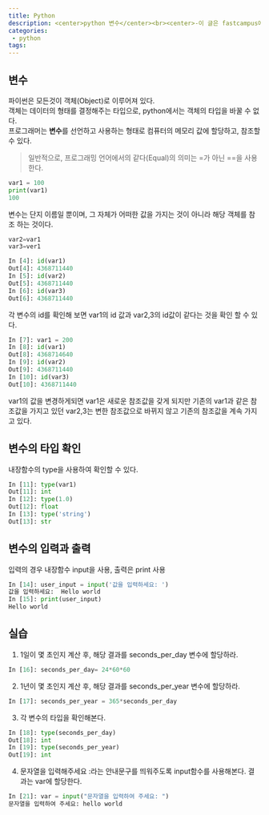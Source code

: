 ```yaml
---
title: Python
description: <center>python 변수</center><br><center>-이 글은 fastcampus에서의 수강 후 쓴 글 입니다.-<center>
categories:
 - python
tags:
---
```


## 변수

파이썬은 모든것이 객체(Object)로 이루어져 있다.<br>
객체는 데이터의 형태를 결정해주는 타입으로, python에서는 객체의 타입을 바꿀 수 없다.<br>
프로그래머는 <strong>변수</strong>를 선언하고 사용하는 형태로 컴퓨터의 메모리 값에 할당하고, 참조할 수 있다.
<blockquote>일반적으로, 프로그래밍 언어에서의 같다(Equal)의 의미는 =가 아닌 ==을 사용한다.</blockquote>

```python
var1 = 100
print(var1)
100
```
변수는 단지 이름일 뿐이며, 그 자체가 어떠한 값을 가지는 것이 아니라 해당 객체를 참조 하는 것이다.

```python
var2=var1
var3=ver1
```
```python
In [4]: id(var1)
Out[4]: 4368711440
In [5]: id(var2)
Out[5]: 4368711440
In [6]: id(var3)
Out[6]: 4368711440
```
각 변수의 id를 확인해 보면 var1의 id 값과 var2,3의 id값이 같다는 것을 확인 할 수 있다.

```python
In [7]: var1 = 200
In [8]: id(var1)
Out[8]: 4368714640
In [9]: id(var2)
Out[9]: 4368711440
In [10]: id(var3)
Out[10]: 4368711440
```
var1의 값을 변경하게되면 var1은 새로운 참조값을 갖게 되지만 기존의 var1과 같은 참조값을 가지고 있던 var2,3는 변한 참조값으로 바뀌지 않고 기존의 참조값을 계속 가지고 있다.

## 변수의 타입 확인

내장함수의 type을 사용하여 확인할 수 있다.
```python
In [11]: type(var1)
Out[11]: int
In [12]: type(1.0)
Out[12]: float
In [13]: type('string')
Out[13]: str
```
## 변수의 입력과 출력
입력의 경우 내장함수 input을 사용, 출력은 print 사용
```python
In [14]: user_input = input('값을 입력하세요: ')
값을 입력하세요:  Hello world
In [15]: print(user_input)
Hello world
```
## 실습
1. 1일이 몇 초인지 계산 후, 해당 결과를 seconds_per_day 변수에 할당하라.
```python
In [16]: seconds_per_day= 24*60*60
```
2. 1년이 몇 초인지 계산 후, 해당 결과를 seconds_per_year 변수에 할당하라.
```python
In [17]: seconds_per_year = 365*seconds_per_day
```
3. 각 변수의 타입을 확인해본다.
```python
In [18]: type(seconds_per_day)
Out[18]: int
In [19]: type(seconds_per_year)
Out[19]: int
```
4. 문자열을 입력해주세요 :라는 안내문구를 띄워주도록 input함수를 사용해본다. 결과는 var에 할당한다.
```python
In [21]: var = input("문자열을 입력하여 주세요: ")
문자열을 입력하여 주세요: hello world
```
